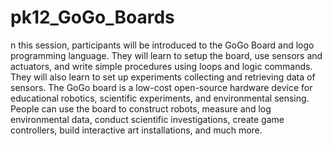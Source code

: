 # pk12_GoGo_Boards
n this session, participants will be introduced to the GoGo Board and logo programming language. They will learn to setup the board, use sensors and actuators, and write simple procedures using loops and logic commands. They will also learn to set up experiments collecting and retrieving data of sensors. The GoGo board is a low-cost open-source hardware device for educational robotics, scientific experiments, and environmental sensing. People can use the board to construct robots, measure and log environmental data, conduct scientific investigations, create game controllers, build interactive art installations, and much more.
